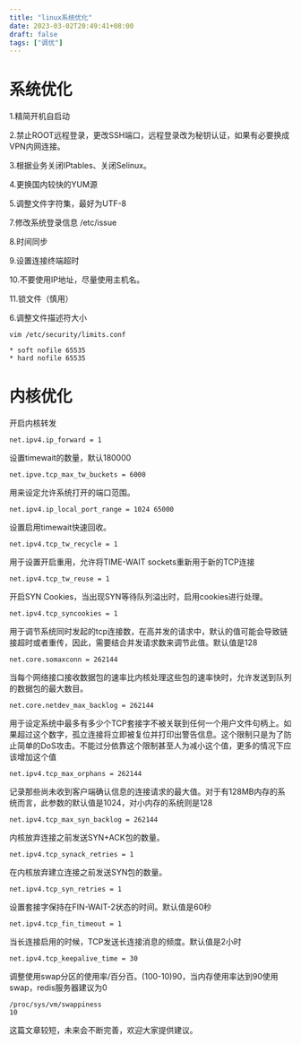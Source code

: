 ```yaml
---
title: "linux系统优化"
date: 2023-03-02T20:49:41+08:00
draft: false
tags: ["调优"]
---
```


# 系统优化

1.精简开机自启动

2.禁止ROOT远程登录，更改SSH端口，远程登录改为秘钥认证，如果有必要换成VPN内网连接。

3.根据业务关闭IPtables、关闭Selinux。

4.更换国内较快的YUM源

5.调整文件字符集，最好为UTF-8

7.修改系统登录信息 /etc/issue

8.时间同步

9.设置连接终端超时

10.不要使用IP地址，尽量使用主机名。

11.锁文件（慎用）

6.调整文件描述符大小

	vim /etc/security/limits.conf

	* soft nofile 65535
	* hard nofile 65535 

# 内核优化

开启内核转发

	net.ipv4.ip_forward = 1

设置timewait的数量，默认180000

	net.ipve.tcp_max_tw_buckets = 6000

用来设定允许系统打开的端口范围。

	net.ipv4.ip_local_port_range = 1024 65000

设置启用timewait快速回收。

	net.ipv4.tcp_tw_recycle = 1

用于设置开启重用，允许将TIME-WAIT sockets重新用于新的TCP连接

	net.ipv4.tcp_tw_reuse = 1

开启SYN Cookies，当出现SYN等待队列溢出时，启用cookies进行处理。

	net.ipv4.tcp_syncookies = 1

用于调节系统同时发起的tcp连接数，在高并发的请求中，默认的值可能会导致链接超时或者重传，因此，需要结合并发请求数来调节此值。默认值是128

	net.core.somaxconn = 262144

当每个网络接口接收数据包的速率比内核处理这些包的速率快时，允许发送到队列的数据包的最大数目。

	net.core.netdev_max_backlog = 262144

用于设定系统中最多有多少个TCP套接字不被关联到任何一个用户文件句柄上。如果超过这个数字，孤立连接将立即被复位并打印出警告信息。这个限制只是为了防止简单的DoS攻击。不能过分依靠这个限制甚至人为减小这个值，更多的情况下应该增加这个值

	net.ipv4.tcp_max_orphans = 262144

记录那些尚未收到客户端确认信息的连接请求的最大值。对于有128MB内存的系统而言，此参数的默认值是1024，对小内存的系统则是128

	net.ipv4.tcp_max_syn_backlog = 262144

内核放弃连接之前发送SYN+ACK包的数量。

	net.ipv4.tcp_synack_retries = 1

在内核放弃建立连接之前发送SYN包的数量。

	net.ipv4.tcp_syn_retries = 1

设置套接字保持在FIN-WAIT-2状态的时间。默认值是60秒

	net.ipv4.tcp_fin_timeout = 1

当长连接启用的时候，TCP发送长连接消息的频度。默认值是2小时

	net.ipv4.tcp_keepalive_time = 30

调整使用swap分区的使用率/百分百。(100-10)90，当内存使用率达到90使用swap，redis服务器建议为0

	/proc/sys/vm/swappiness 
	10

这篇文章较短，未来会不断完善，欢迎大家提供建议。